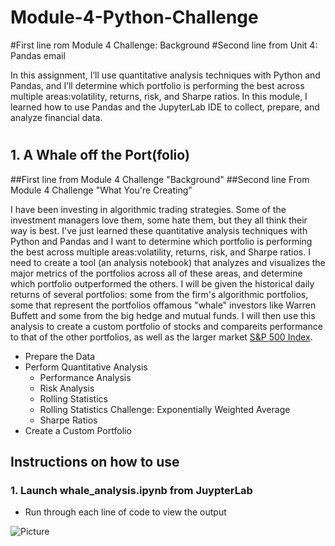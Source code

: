# Module-4-Python-Challenge

#First line rom Module 4 Challenge: Background
#Second line from Unit 4: Pandas email

In this assignment, I’ll use quantitative analysis techniques with Python and Pandas, and I’ll determine which portfolio is performing the best across multiple areas:volatility, returns, risk, and Sharpe ratios.
In this module, I learned how to use Pandas and the JupyterLab IDE to collect, prepare, and analyze financial data.

#
## 1. A Whale off the Port(folio)

##First line from Module 4 Challenge "Background"
##Second line From Module 4 Challenge "What You're Creating"

I have been investing in algorithmic trading strategies. Some of the investment managers love them, some hate them, but they all think their way is best.
I've just learned these quantitative analysis techniques with Python and Pandas and I want to determine which portfolio is performing the best across multiple areas:volatility, returns, risk, and Sharpe ratios.
I need to create a tool (an analysis notebook) that analyzes and visualizes the major metrics of the portfolios across all of these areas, and determine which portfolio outperformed the others. I will be given the historical daily returns of several portfolios: some from the firm's algorithmic portfolios, some that represent the portfolios offamous "whale" investors like Warren Buffett and some from the big hedge and mutual funds. I will then use this analysis to create a custom portfolio of stocks and compareits performance to that of the other portfolios, as well as the larger market [S&P 500 Index](https://en.wikipedia.org/wiki/S%26P/TSX_60).


* Prepare the Data
* Perform Quantitative Analysis
  * Performance Analysis
  * Risk Analysis
  * Rolling Statistics
  * Rolling Statistics Challenge: Exponentially Weighted Average
  * Sharpe Ratios
* Create a Custom Portfolio

## Instructions on how to use 

### 1. Launch whale_analysis.ipynb from JuypterLab
* Run through each line of code to view the output


 
![Picture](https://www.columbia.edu/content/themes/custom/columbia/assets/img/cu-header.svg)


